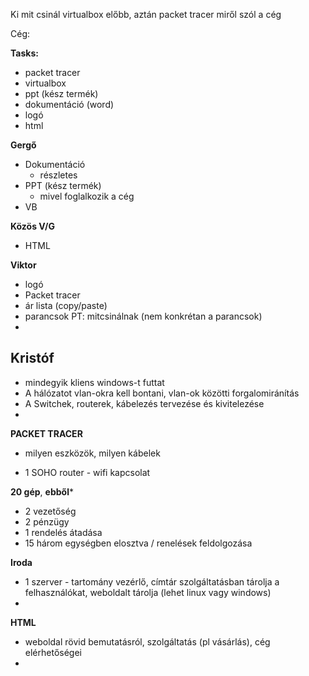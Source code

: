 Ki mit csinál
virtualbox előbb, aztán packet tracer
miről szól a cég

Cég:



**Tasks:**
- packet tracer
- virtualbox
- ppt (kész termék)
- dokumentáció (word)
- logó
- html



**Gergő**
- Dokumentáció
	- részletes
- PPT (kész termék)
	- mivel foglalkozik a cég
- VB


**Közös V/G**
- HTML


**Viktor**
- logó
- Packet tracer
- ár lista (copy/paste)
- parancsok PT: mitcsinálnak (nem konkrétan a parancsok)
- 


**Kristóf**
- 





- mindegyik kliens windows-t futtat
- A hálózatot vlan-okra kell bontani, vlan-ok közötti forgalomiránítás
- A Switchek, routerek, kábelezés tervezése és kivitelezése
- 


**PACKET TRACER**

- milyen eszközök, milyen kábelek


- 1 SOHO router - wifi kapcsolat

**20 gép**, **ebből***
- 2 vezetőség
- 2 pénzügy
- 1 rendelés átadása
- 15 három egységben elosztva / renelések feldolgozása



**Iroda**
- 1 szerver - tartomány vezérlő, címtár szolgáltatásban tárolja a felhasználókat, weboldalt tárolja (lehet linux vagy windows)
- 



**HTML**

- weboldal rövid bemutatásról, szolgáltatás (pl vásárlás), cég elérhetőségei
- 